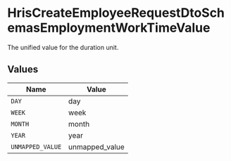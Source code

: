 # HrisCreateEmployeeRequestDtoSchemasEmploymentWorkTimeValue

The unified value for the duration unit.


## Values

| Name             | Value            |
| ---------------- | ---------------- |
| `DAY`            | day              |
| `WEEK`           | week             |
| `MONTH`          | month            |
| `YEAR`           | year             |
| `UNMAPPED_VALUE` | unmapped_value   |
